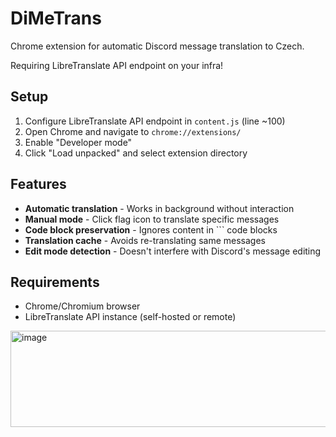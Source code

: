 # DiMeTrans

Chrome extension for automatic Discord message translation to Czech.

Requiring LibreTranslate API endpoint on your infra!

## Setup

1. Configure LibreTranslate API endpoint in `content.js` (line ~100)
2. Open Chrome and navigate to `chrome://extensions/`
3. Enable "Developer mode"
4. Click "Load unpacked" and select extension directory

## Features

- **Automatic translation** - Works in background without interaction
- **Manual mode** - Click flag icon to translate specific messages
- **Code block preservation** - Ignores content in ``` code blocks
- **Translation cache** - Avoids re-translating same messages
- **Edit mode detection** - Doesn't interfere with Discord's message editing

## Requirements

- Chrome/Chromium browser
- LibreTranslate API instance (self-hosted or remote)

<img width="994" height="154" alt="image" src="https://github.com/user-attachments/assets/063f8b04-b588-4286-aead-faa2b28832c0" />



